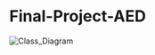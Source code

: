 # Final-Project-AED
![Class_Diagram](https://user-images.githubusercontent.com/114889989/206949625-db19b019-25d2-488d-b5f4-ee8904eff0f1.jpg)
